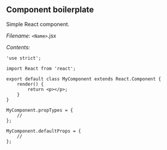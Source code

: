 Component boilerplate
---------------------

Simple React component.

*Filename:* `<Name>`.jsx

*Contents:*

    'use strict';

    import React from 'react';

    export default class MyComponent extends React.Component {
        render() {
            return <p></p>;
        }
    }

    MyComponent.propTypes = {
        //
    };

    MyComponent.defaultProps = {
        //
    };
